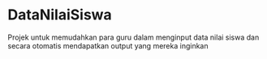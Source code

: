 # DataNilaiSiswa
Projek untuk memudahkan para guru dalam menginput data nilai siswa dan secara otomatis mendapatkan output yang mereka inginkan
